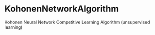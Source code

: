 # KohonenNetworkAlgorithm
Kohonen Neural Network Competitive Learning Algorithm (unsupervised learning)
